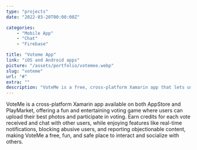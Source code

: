 ```yaml
---
type: "projects"
date: "2022-03-20T00:00:00Z"

categories: 
    - "Mobile App"
    - "Chat"
    - "Firebase"

title: "Voteme App"
link: "iOS and Android apps"
picture: "/assets/portfolio/votemee.webp"
slug: "voteme"
url: "#"
extra: ""
description: "VoteMe is a free, cross-platform Xamarin app that lets users upload their photos and participate in a fun and entertaining voting game."
---
```

VoteMe is a cross-platform Xamarin app available on both AppStore and PlayMarket, offering a fun and entertaining voting game where users can upload their best photos and participate in voting. Earn credits for each vote received and chat with other users, while enjoying features like real-time notifications, blocking abusive users, and reporting objectionable content, making VoteMe a free, fun, and safe place to interact and socialize with others.
